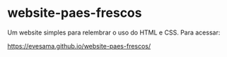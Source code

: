 # website-paes-frescos
Um website simples para relembrar o uso do HTML e CSS.
Para acessar: 

https://evesama.github.io/website-paes-frescos/
